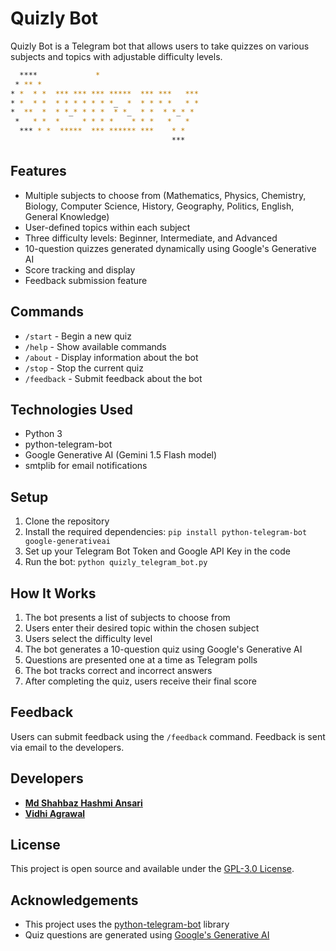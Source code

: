 # Quizly Bot

Quizly Bot is a Telegram bot that allows users to take quizzes on various subjects and topics with adjustable difficulty levels.

```bash
  ****             * 
 * ** *            
* *  * *  *** *** *** *****  *** ***   ***
* *  * *  * * * * * * *_  *  * * * *   * *
*  **  *  * *_* * * *  * *_  * *  * *_* * 
 *   * *  *     * * * *    * * *   *   *  
  *** * *  *****  *** ****** ***    * *  
                                    ***  
```

## Features

- Multiple subjects to choose from (Mathematics, Physics, Chemistry, Biology, Computer Science, History, Geography, Politics, English, General Knowledge)
- User-defined topics within each subject
- Three difficulty levels: Beginner, Intermediate, and Advanced
- 10-question quizzes generated dynamically using Google's Generative AI
- Score tracking and display
- Feedback submission feature

## Commands

- `/start` - Begin a new quiz
- `/help` - Show available commands
- `/about` - Display information about the bot
- `/stop` - Stop the current quiz
- `/feedback` - Submit feedback about the bot

## Technologies Used

- Python 3
- python-telegram-bot
- Google Generative AI (Gemini 1.5 Flash model)
- smtplib for email notifications

## Setup

1. Clone the repository
2. Install the required dependencies:
`pip install python-telegram-bot google-generativeai`
3. Set up your Telegram Bot Token and Google API Key in the code
4. Run the bot:
`python quizly_telegram_bot.py`

## How It Works

1. The bot presents a list of subjects to choose from
2. Users enter their desired topic within the chosen subject
3. Users select the difficulty level
4. The bot generates a 10-question quiz using Google's Generative AI
5. Questions are presented one at a time as Telegram polls
6. The bot tracks correct and incorrect answers
7. After completing the quiz, users receive their final score

## Feedback

Users can submit feedback using the `/feedback` command. Feedback is sent via email to the developers.

## Developers

- **[Md Shahbaz Hashmi Ansari](https://github.com/ShahbazCoder1)**
- **[Vidhi Agrawal](https://github.com/Vidhi-28)**

## License

This project is open source and available under the [GPL-3.0 License](LICENSE).

## Acknowledgements

- This project uses the [python-telegram-bot](https://github.com/python-telegram-bot/python-telegram-bot) library
- Quiz questions are generated using [Google's Generative AI](https://developers.generativeai.google/)

